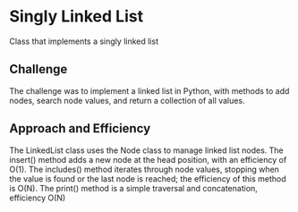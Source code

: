 # Singly Linked List
Class that implements a singly linked list

## Challenge
The challenge was to implement a linked list in Python, with methods to add nodes, search node values, and return a collection of all values.

## Approach and Efficiency
The LinkedList class uses the Node class to manage linked list nodes. The insert() method adds a new node at the head position, with an efficiency of O(1). The includes() method iterates through node values, stopping when the value is found or the last node is reached; the efficiency of this method is O(N). The print() method is a simple traversal and concatenation, efficiency O(N)